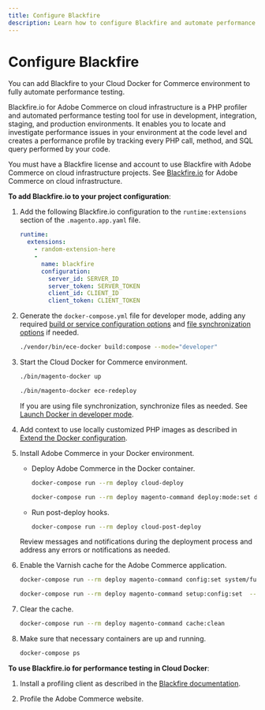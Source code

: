 ```yaml
---
title: Configure Blackfire
description: Learn how to configure Blackfire and automate performance testing.
---
```


# Configure Blackfire

You can add Blackfire to your Cloud Docker for Commerce environment to fully automate performance testing.

Blackfire.io for Adobe Commerce on cloud infrastructure is a PHP profiler and automated performance testing tool for use in development, integration, staging, and production environments. It enables you to locate and investigate performance issues in your environment at the code level and creates a performance profile by tracking every PHP call, method, and SQL query performed by your code.

<InlineAlert variant="warning" slots="text"/>

You must have a Blackfire license and account to use Blackfire with Adobe Commerce on cloud infrastructure projects. See [Blackfire.io][] for Adobe Commerce on cloud infrastructure.

**To add Blackfire.io to your project configuration**:

1. Add the following Blackfire.io configuration to the `runtime:extensions` section of the `.magento.app.yaml` file.

   ```yaml
   runtime:
     extensions:
       - random-extension-here
       -
         name: blackfire
         configuration:
           server_id: SERVER_ID
           server_token: SERVER_TOKEN
           client_id: CLIENT_ID
           client_token: CLIENT_TOKEN
   ```

1. Generate the `docker-compose.yml` file for developer mode, adding any required [build or service configuration options](../quick-reference.md) and [file synchronization options](../setup/synchronize-data.md#file-synchronization-options) if needed.

   ```bash
   ./vendor/bin/ece-docker build:compose --mode="developer"
   ```

1. Start the Cloud Docker for Commerce environment.

   ```bash
   ./bin/magento-docker up
   ```

   ```bash
   ./bin/magento-docker ece-redeploy
   ```

   <!-- <InlineAlert variant="info" slots="text"/> -->

   If you are using file synchronization, synchronize files as needed. See [Launch Docker in developer mode](../deploy/developer-mode.md).

1. Add context to use locally customized PHP images as described in [Extend the Docker configuration](../configure/extend-docker-configuration.md).

1. Install Adobe Commerce in your Docker environment.

   -  Deploy Adobe Commerce in the Docker container.

      ```bash
      docker-compose run --rm deploy cloud-deploy
      ```

      ```bash
      docker-compose run --rm deploy magento-command deploy:mode:set developer
      ```

   -  Run post-deploy hooks.

      ```bash
      docker-compose run --rm deploy cloud-post-deploy
      ```

   <!-- <InlineAlert variant="help" slots="text"/> -->

   Review messages and notifications during the deployment process and address any errors or notifications as needed.

1. Enable the Varnish cache for the Adobe Commerce application.

   ```bash
   docker-compose run --rm deploy magento-command config:set system/full_page_cache/caching_application 2 --lock-env
   ```

   ```bash
   docker-compose run --rm deploy magento-command setup:config:set  --http-cache-hosts=varnish
   ```

1. Clear the cache.

   ```bash
   docker-compose run --rm deploy magento-command cache:clean
   ```

1. Make sure that necessary containers are up and running.

   ```bash
   docker-compose ps
   ```

**To use Blackfire.io for performance testing in Cloud Docker**:

1. Install a profiling client as described in the [Blackfire documentation][].

1. Profile the Adobe Commerce website.

<!--Link definitions-->

[Blackfire.io]: https://blackfire.io/magento
[Blackfire documentation]: https://support.blackfire.io/en/collections/145130-blackfire-on-magento-cloud.html
